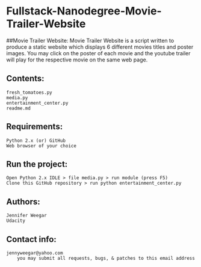 # Fullstack-Nanodegree-Movie-Trailer-Website
##Movie Trailer Website:
Movie Trailer Website is a script written to produce a static website which displays 6 different movies titles and poster images. You may click on the poster of each movie and the youtube trailer will play for the respective movie on the same web page.

## Contents:
    fresh_tomatoes.py
    media.py
    entertainment_center.py
    readme.md

## Requirements:
    Python 2.x (or) GitHub
    Web browser of your choice

## Run the project:
    Open Python 2.x IDLE > file media.py > run module (press F5)
    Clone this GitHub repository > run python entertainment_center.py

## Authors:
    Jennifer Weegar
    Udacity

## Contact info:
    jennyweegar@yahoo.com
        you may submit all requests, bugs, & patches to this email address


